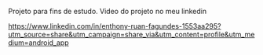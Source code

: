 Projeto para fins de estudo. Video do projeto no meu linkedin

https://www.linkedin.com/in/enthony-ruan-fagundes-1553aa295?utm_source=share&utm_campaign=share_via&utm_content=profile&utm_medium=android_app
